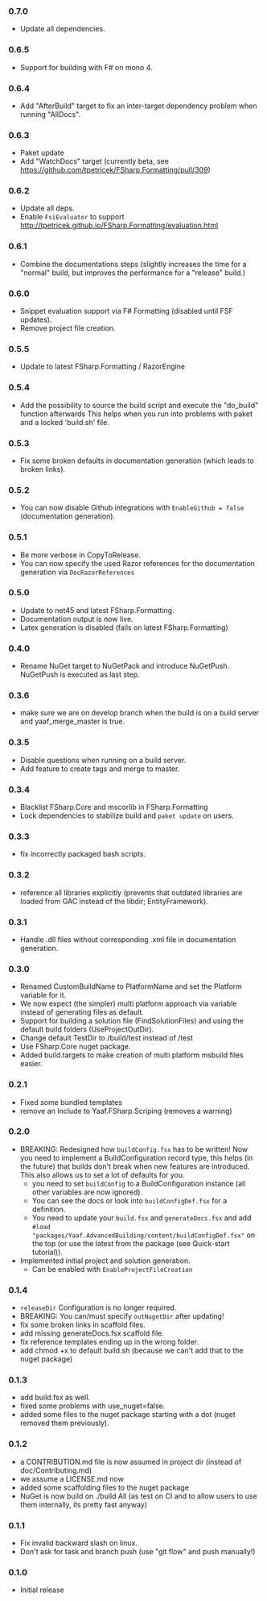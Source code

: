 ﻿### 0.7.0

 * Update all dependencies.

### 0.6.5

 * Support for building with F# on mono 4.

### 0.6.4

 * Add "AfterBuild" target to fix an inter-target dependency problem when running "AllDocs".

### 0.6.3

 * Paket update
 * Add "WatchDocs" target (currently beta, see https://github.com/tpetricek/FSharp.Formatting/pull/309)

### 0.6.2

 * Update all deps.
 * Enable `FsiEvaluator` to support http://tpetricek.github.io/FSharp.Formatting/evaluation.html

### 0.6.1

 * Combine the documentations steps 
   (slightly increases the time for a "normal" build, but improves the performance for a "release" build.)

### 0.6.0

 * Snippet evaluation support via F# Formatting (disabled until FSF updates).
 * Remove project file creation.

### 0.5.5

 * Update to latest FSharp.Formatting / RazorEngine

### 0.5.4

 * Add the possibility to source the build script and execute the "do_build" function afterwards
   This helps when you run into problems with paket and a locked 'build.sh' file.

### 0.5.3

 * Fix some broken defaults in documentation generation (which leads to broken links).

### 0.5.2

 * You can now disable Github integrations with `EnableGithub = false` (documentation generation).

### 0.5.1

 * Be more verbose in CopyToRelease.
 * You can now specify the used Razor references for the documentation generation via `DocRazorReferences`

### 0.5.0

 * Update to net45 and latest FSharp.Formatting.
 * Documentation output is now live.
 * Latex generation is disabled (fails on latest FSharp.Formatting)

### 0.4.0

 * Rename NuGet target to NuGetPack and introduce NuGetPush. NuGetPush is executed as last step.

### 0.3.6

 * make sure we are on develop branch when the build is on a build server and yaaf_merge_master is true.

### 0.3.5

 * Disable questions when running on a build server.
 * Add feature to create tags and merge to master.

### 0.3.4

 * Blacklist FSharp.Core and mscorlib in FSharp.Formatting
 * Lock dependencies to stabilize build and `paket update` on users.

### 0.3.3

 * fix incorrectly packaged bash scripts.
 
### 0.3.2

 * reference all libraries explicitly (prevents that outdated libraries are loaded from GAC instead of the libdir; EntityFramework).

### 0.3.1

 * Handle .dll files without corresponding .xml file in documentation generation.

### 0.3.0

* Renamed CustomBuildName to PlatformName and set the Platform variable for it.
* We now expect (the simpler) multi platform approach via variable instead of generating files as default.
* Support for building a solution file (FindSolutionFiles) and using the default build folders (UseProjectOutDir).
* Change default TestDir to /build/test instead of /test
* Use FSharp.Core nuget package.
* Added build.targets to make creation of multi platform msbuild files easier.

### 0.2.1

 * Fixed some bundled templates
 * remove an Include to Yaaf.FSharp.Scriping (removes a warning)

### 0.2.0

 * BREAKING: Redesigned how `buildConfig.fsx` has to be written!
   Now you need to implement a BuildConfiguration record type, this helps (in the future)
   that builds don't break when new features are introduced.
   This also allows us to set a lot of defaults for you.
   - you need to set `buildConfig` to a BuildConfiguration instance (all other variables are now ignored).
   - You can see the docs or look into `buildConfigDef.fsx` for a definition.
   - You need to update your `build.fsx` and `generateDocs.fsx` and add
     `#load "packages/Yaaf.AdvancedBuilding/content/buildConfigDef.fsx"`
     on the top (or use the latest from the package (see Quick-start tutorial)).
 * Implemented initial project and solution generation.
   - Can be enabled with `EnableProjectFileCreation`

### 0.1.4

 * `releaseDir` Configuration is no longer required.
 * BREAKING: You can/must specify `outNugetDir` after updating!
 * fix some broken links in scaffold files.
 * add missing generateDocs.fsx scaffold file.
 * fix reference templates ending up in the wrong folder.
 * add chmod +x to default build.sh (because we can't add that to the nuget package)

 ### 0.1.3

 * add build.fsx as well.
 * fixed some problems with use_nuget=false.
 * added some files to the nuget package starting with a dot (nuget removed them previously).

### 0.1.2

 * a CONTRIBUTION.md file is now assumed in project dir (instead of doc/Contributing.md)
 * we assume a LICENSE.md now
 * added some scaffolding files to the nuget package
 * NuGet is now build on ./build All (as test on CI and to allow users to use them internally, its pretty fast anyway)

### 0.1.1

 * Fix invalid backward slash on linux.
 * Don't ask for task and branch push (use "git flow" and push manually!)


### 0.1.0

 * Initial release
